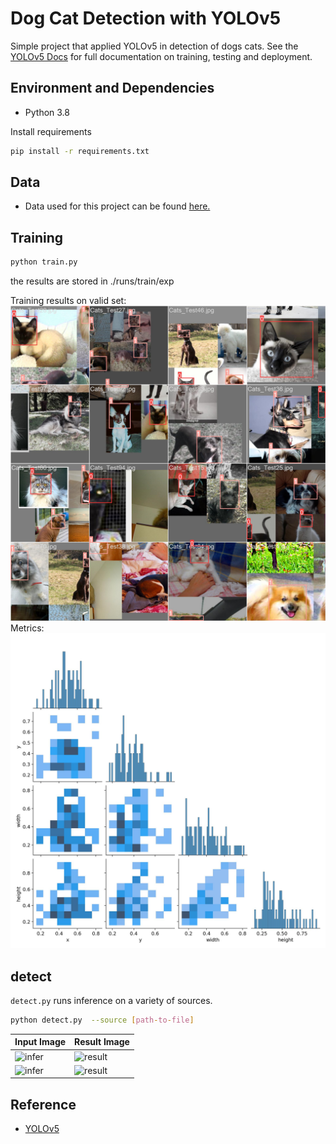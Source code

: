 # Dog Cat Detection with YOLOv5

Simple project that applied YOLOv5 in detection of dogs cats. See the [YOLOv5 Docs](https://docs.ultralytics.com/yolov5) for full documentation on training, testing and deployment.

## Environment and Dependencies
- Python 3.8

Install requirements
```bash
pip install -r requirements.txt
```

## Data
- Data used for this project can be found [here.](https://www.kaggle.com/datasets/andrewmvd/dog-and-cat-detection)

## Training
```bash
python train.py
```
the results are stored in ./runs/train/exp

Training results on valid set: 
![result](./runs/train/exp7/train_batch0.jpg "result")
Metrics:
![conf](./runs/train/exp7/labels_correlogram.jpg "conf")

## detect
`detect.py` runs inference on a variety of sources.
```bash
python detect.py  --source [path-to-file] 
```

| Input Image | Result Image |
| --- | --- |
| ![infer](./assets/infer.jpg "infer") | ![result](./assets/result.jpg "result") |
| ![infer](./assets/infer.jpg "infer") | ![result](./assets/result.jpg "result") |

## Reference 
- [YOLOv5](https://github.com/ultralytics/yolov5)